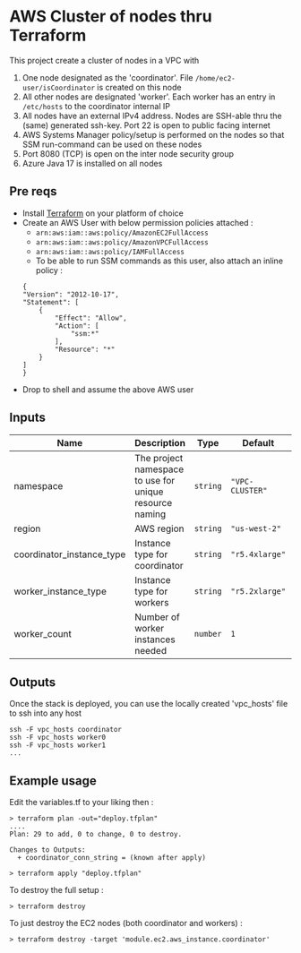 # AWS Cluster of nodes thru Terraform
This project create a cluster of nodes in a VPC with 
1. One node designated as the 'coordinator'. File `/home/ec2-user/isCoordinator` is created on this node
1. All other nodes are designated 'worker'. Each worker has an entry in `/etc/hosts` to the coordinator internal IP
1. All nodes have an external IPv4 address. Nodes are SSH-able thru the (same) generated ssh-key. Port 22 is open to public facing internet
1. AWS Systems Manager policy/setup is performed on the nodes so that SSM run-command can be used on these nodes
1. Port 8080 (TCP) is open on the inter node security group 
1. Azure Java 17 is installed on all nodes

## Pre reqs
- Install [Terraform](https://learn.hashicorp.com/tutorials/terraform/install-cli#install-terraform) on your platform of choice
- Create an AWS User with below permission policies attached :
    - `arn:aws:iam::aws:policy/AmazonEC2FullAccess`
    - `arn:aws:iam::aws:policy/AmazonVPCFullAccess`
    - `arn:aws:iam::aws:policy/IAMFullAccess`
    - To be able to run SSM commands as this user, also attach an inline policy :
    ```
    {
    "Version": "2012-10-17",
    "Statement": [
        {
            "Effect": "Allow",
            "Action": [
                "ssm:*"
            ],
            "Resource": "*"
        }
    ]
    }
    ```
- Drop to shell and assume the above AWS user

## Inputs

| Name | Description | Type | Default | Required |
|------|-------------|------|---------|:--------:|
| namespace | The project namespace to use for unique resource naming | `string` | `"VPC-CLUSTER"` | no |
| region | AWS region | `string` | `"us-west-2"` | no |
| coordinator_instance_type | Instance type for coordinator | `string` | `"r5.4xlarge"` | no |
| worker_instance_type | Instance type for workers | `string` | `"r5.2xlarge"` | no |
| worker_count | Number of worker instances needed | `number` | `1` | no |

## Outputs

Once the stack is deployed, you can use the locally created 'vpc_hosts' file to ssh into any host
```
ssh -F vpc_hosts coordinator
ssh -F vpc_hosts worker0
ssh -F vpc_hosts worker1
...
```


## Example usage

Edit the variables.tf to your liking then :
```
> terraform plan -out="deploy.tfplan"
....
Plan: 29 to add, 0 to change, 0 to destroy.

Changes to Outputs:
  + coordinator_conn_string = (known after apply)

> terraform apply "deploy.tfplan"
```

To destroy the full setup :
```
> terraform destroy
```

To just destroy the EC2 nodes (both coordinator and workers) :
```
> terraform destroy -target 'module.ec2.aws_instance.coordinator'
```
